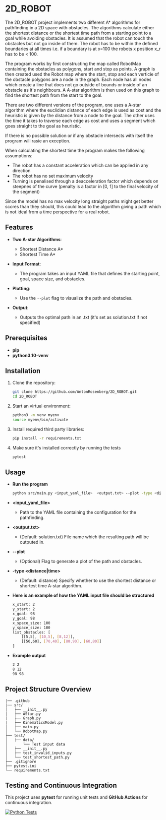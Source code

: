 # 2D_ROBOT

The 2D_ROBOT project implements two different A* algorithms for pathfinding in a 2D space with obstacles. The algorithms calculate either the shortest distance or the shortest time path from a starting point to a goal while avoiding obstacles. It is assumed that the robot can touch the obstacles but not go inside of them. The robot has to be within the defined boundaries at all times i.e. if a boundary is at x=100 the robots x position x_r has to be < 100.

The program works by first constructing the map called RobotMap containing the obstacles as polygons, start and stop as points. A graph is then created used the Robot map where the start, stop and each verticie of the obstacle polygons are a node in the graph. Each node has all nodes which create a line that does not go outside of bounds or inside of an obstacle as it's neighbours. A A-star algorithm is then used on this graph to find the shortest path from the start to the goal.

There are two different versions of the program, one uses a A-star algorithm where the euclidian distance of each edge is used as cost and the heuristic is given by the distance from a node to the goal. The other uses the time it takes to traverse each edge as cost and uses a segment which goes straight to the goal as heuristic. 

If there is no possible solution or if any obstacle intersects with itself the program will rasie an exception.

When calculating the shortest time the program makes the following assumptions:
- The robot has a constant acceleration which can be applied in any direction
- The robot has no set maximum velocity
- Turning is penalised through a deacceleration factor which depends on steepnes of the curve (penalty is a factor in [0, 1] to the final velocity of the segment)

Since the model has no max velocity long straight paths might get better scores than they should, this could lead to the algorithm giving a path which is not ideal from a time perspective for a real robot. 

## Features

- **Two A-star Algorithms**:
  - Shortest Distance A*
  - Shortest Time A*

- **Input Format**: 
  - The program takes an input YAML file that defines the starting point, goal, space size, and obstacles.

- **Plotting**:
  - Use the `--plot` flag to visualize the path and obstacles.

- **Output**:
    - Outputs the optimal path in an .txt (it's set as solution.txt if not specified)

## Prerequisites

- **pip** 
- **python3.10-venv**

## Installation

1.  Clone the repository:
    ```bash
    git clone https://github.com/AntonRosenberg/2D_ROBOT.git
    cd 2D_ROBOT

2.  Start an virtual environment:  
    ```bash
    python3 -m venv myenv
    source myenv/bin/activate

4.  Install required third party libraries: 
    ```bash
    pip install -r requirements.txt

5.  Make sure it's installed correctly by running the tests
    ```bash
    pytest

## Usage

- **Run the program**
    ```bash
    python src/main.py <input_yaml_file>  <output.txt> --plot -type <distance|time> 

- **<input_yaml_file>** 
    - Path to the YAML file containing the configuration for the pathfinding.

- **<output.txt>** 
    - (Default: solution.txt) File name which the resulting path will be outputed in.

- **--plot** 
    - (Optional) Flag to generate a plot of the path and obstacles.
- **-type <distance|time>**
    - (Default: distance) Specify whether to use the shortest distance or shortest time A-star algorithm.

- **Here is an example of how the YAML input file should be structured**
    ```bash
    x_start: 2 
    y_start: 2
    x_goal: 98
    y_goal: 98
    x_space_size: 100
    y_space_size: 100
    list_obstacles: [
        [[5,5], [10,5], [8,12]],
        [[50,60], [70,40], [80,90], [60,80]]
    ]

- **Example output**
    ```bash
    2 2
    8 12
    98 98
## Project Structure Overview
    |── .github
    |── src/
    │   ├── __init__.py
    |   ├── AStar.py
    |   ├── Graph.py
    |   ├── KinematicsModel.py
    │   ├── main.py
    │   └── RobotMap.py
    ├── test/
    │   ├── data/
    │       └── Test input data
    │   ├── __init__.py
    │   ├── test_invalid_inputs.py
    │   └── test_shortest_path.py
    ├── .gitignore
    ├── pytest.ini
    └── requirements.txt

## Testing and Continuous Integration

This project uses **pytest** for running unit tests and **GitHub Actions** for continuous integration.

[![Python Tests](https://github.com/AntonRosenberg/2D_ROBOT/blob/main/.github/workflows/ci.yml)](https://github.com/AntonRosenberg/2D_ROBOT/actions)
